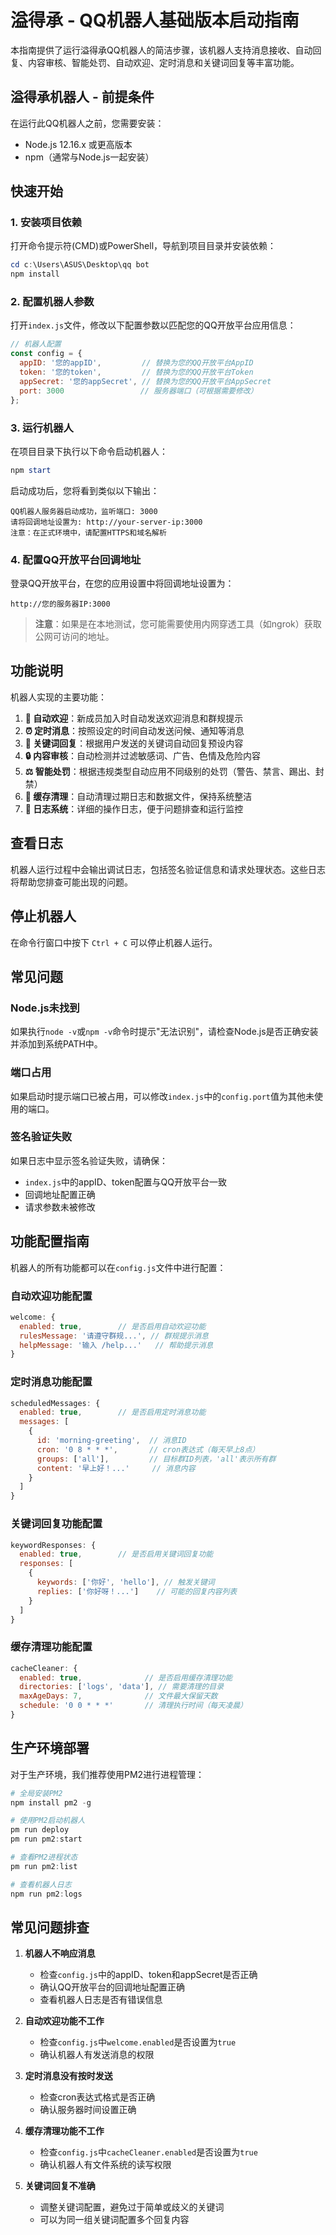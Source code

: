 # 溢得承 - QQ机器人基础版本启动指南

本指南提供了运行溢得承QQ机器人的简洁步骤，该机器人支持消息接收、自动回复、内容审核、智能处罚、自动欢迎、定时消息和关键词回复等丰富功能。

## 溢得承机器人 - 前提条件

在运行此QQ机器人之前，您需要安装：
- Node.js 12.16.x 或更高版本
- npm（通常与Node.js一起安装）

## 快速开始

### 1. 安装项目依赖

打开命令提示符(CMD)或PowerShell，导航到项目目录并安装依赖：

```powershell
cd c:\Users\ASUS\Desktop\qq bot
npm install
```

### 2. 配置机器人参数

打开`index.js`文件，修改以下配置参数以匹配您的QQ开放平台应用信息：

```javascript
// 机器人配置
const config = {
  appID: '您的appID',         // 替换为您的QQ开放平台AppID
  token: '您的token',         // 替换为您的QQ开放平台Token
  appSecret: '您的appSecret', // 替换为您的QQ开放平台AppSecret
  port: 3000                 // 服务器端口（可根据需要修改）
};
```

### 3. 运行机器人

在项目目录下执行以下命令启动机器人：

```powershell
npm start
```

启动成功后，您将看到类似以下输出：

```
QQ机器人服务器启动成功，监听端口: 3000
请将回调地址设置为: http://your-server-ip:3000
注意：在正式环境中，请配置HTTPS和域名解析
```

### 4. 配置QQ开放平台回调地址

登录QQ开放平台，在您的应用设置中将回调地址设置为：
```
http://您的服务器IP:3000
```

> **注意**：如果是在本地测试，您可能需要使用内网穿透工具（如ngrok）获取公网可访问的地址。

## 功能说明

机器人实现的主要功能：

1. **👋 自动欢迎**：新成员加入时自动发送欢迎消息和群规提示
2. **⏰ 定时消息**：按照设定的时间自动发送问候、通知等消息
3. **💬 关键词回复**：根据用户发送的关键词自动回复预设内容
4. **🔒 内容审核**：自动检测并过滤敏感词、广告、色情及危险内容
5. **⚖️ 智能处罚**：根据违规类型自动应用不同级别的处罚（警告、禁言、踢出、封禁）
6. **🧹 缓存清理**：自动清理过期日志和数据文件，保持系统整洁
7. **📝 日志系统**：详细的操作日志，便于问题排查和运行监控

## 查看日志

机器人运行过程中会输出调试日志，包括签名验证信息和请求处理状态。这些日志将帮助您排查可能出现的问题。

## 停止机器人

在命令行窗口中按下 `Ctrl + C` 可以停止机器人运行。

## 常见问题

### Node.js未找到

如果执行`node -v`或`npm -v`命令时提示"无法识别"，请检查Node.js是否正确安装并添加到系统PATH中。

### 端口占用

如果启动时提示端口已被占用，可以修改`index.js`中的`config.port`值为其他未使用的端口。

### 签名验证失败

如果日志中显示签名验证失败，请确保：
- `index.js`中的appID、token配置与QQ开放平台一致
- 回调地址配置正确
- 请求参数未被修改

## 功能配置指南

机器人的所有功能都可以在`config.js`文件中进行配置：

### 自动欢迎功能配置
```javascript
welcome: {
  enabled: true,        // 是否启用自动欢迎功能
  rulesMessage: '请遵守群规...', // 群规提示消息
  helpMessage: '输入 /help...'   // 帮助提示消息
}
```

### 定时消息功能配置
```javascript
scheduledMessages: {
  enabled: true,        // 是否启用定时消息功能
  messages: [
    {
      id: 'morning-greeting',  // 消息ID
      cron: '0 8 * * *',       // cron表达式（每天早上8点）
      groups: ['all'],         // 目标群ID列表，'all'表示所有群
      content: '早上好！...'     // 消息内容
    }
  ]
}
```

### 关键词回复功能配置
```javascript
keywordResponses: {
  enabled: true,        // 是否启用关键词回复功能
  responses: [
    {
      keywords: ['你好', 'hello'], // 触发关键词
      replies: ['你好呀！...']    // 可能的回复内容列表
    }
  ]
}
```

### 缓存清理功能配置
```javascript
cacheCleaner: {
  enabled: true,              // 是否启用缓存清理功能
  directories: ['logs', 'data'], // 需要清理的目录
  maxAgeDays: 7,              // 文件最大保留天数
  schedule: '0 0 * * *'       // 清理执行时间（每天凌晨）
}
```

## 生产环境部署

对于生产环境，我们推荐使用PM2进行进程管理：

```powershell
# 全局安装PM2
npm install pm2 -g

# 使用PM2启动机器人
pm run deploy
pm run pm2:start

# 查看PM2进程状态
pm run pm2:list

# 查看机器人日志
npm run pm2:logs
```

## 常见问题排查

1. **机器人不响应消息**
   - 检查`config.js`中的appID、token和appSecret是否正确
   - 确认QQ开放平台的回调地址配置正确
   - 查看机器人日志是否有错误信息

2. **自动欢迎功能不工作**
   - 检查`config.js`中`welcome.enabled`是否设置为`true`
   - 确认机器人有发送消息的权限

3. **定时消息没有按时发送**
   - 检查cron表达式格式是否正确
   - 确认服务器时间设置正确

4. **缓存清理功能不工作**
   - 检查`config.js`中`cacheCleaner.enabled`是否设置为`true`
   - 确认机器人有文件系统的读写权限

5. **关键词回复不准确**
   - 调整关键词配置，避免过于简单或歧义的关键词
   - 可以为同一组关键词配置多个回复内容